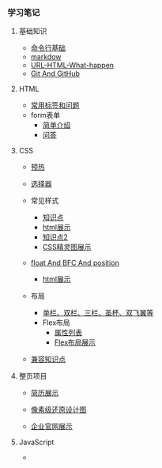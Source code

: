 ### 学习笔记

1. 基础知识
  
    * [命令行基础](task/task2/linux-command.md)
    * [markdow](task/task2/markdown.md)
    * [URL-HTML-What-happen](task/task2/url-html-What-happen.md)
    * [Git And GitHub](task/task3/README.md)
2. HTML

    * [常用标签和问题](task/task4/learn-note.md)
    * form表单
      * [简单介绍](task/task5/README.md)
      * [问答](task/task5/form.md)

3. CSS

    * [预热](task/task6/css.md)

    * [选择器](task/task7/CSS_Selector.md)
    * 常见样式
      * [知识点](task/task8/task.md)
      * [html展示](https://zbhgit.github.io/JRG/task/task8/)
      * [知识点2](task/task9/task.md)
      * [CSS精灵图展示](https://zbhgit.github.io/JRG/task/task9/)
    * [float And BFC And position](task/task10/task.md)
      * [html展示](https://zbhgit.github.io/JRG/task/task10/)
    * 布局
      * [单栏、双栏、三栏、圣杯、双飞翼等](https://zbhgit.github.io/JRG/task/task11/)  
      * Flex布局
        * [属性列表](task/flex/flex.md)
        * [Flex布局展示](https://zbhgit.github.io/JRG/task/flex/) 
    * [兼容知识点](task/task12/task.md)

4. 整页项目
  
    * [简历展示](https://zbhgit.github.io/JRG/task/task14/resume.html) 
    * [像素级还原设计图](https://zbhgit.github.io/JRG/task/task14/index.html)
    
    * [企业官网展示](https://zbhgit.github.io/JRG/task/task15/index.html)

5. JavaScript

    *     